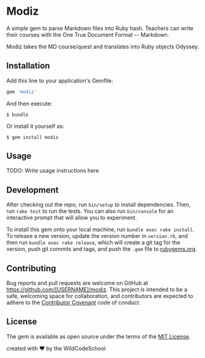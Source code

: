 # Modiz

A simple gem to parse Markdown files into Ruby hash. Teachers can write their courses with the One True Document Format -- Markdown.

Modiz takes the MD course/quest and translates into Ruby objects Odyssey.

## Installation

Add this line to your application's Gemfile:

```ruby
gem 'modiz'
```

And then execute:

    $ bundle

Or install it yourself as:

    $ gem install modiz

## Usage

TODO: Write usage instructions here

## Development

After checking out the repo, run `bin/setup` to install dependencies. Then, run `rake test` to run the tests. You can also run `bin/console` for an interactive prompt that will allow you to experiment.

To install this gem onto your local machine, run `bundle exec rake install`. To release a new version, update the version number in `version.rb`, and then run `bundle exec rake release`, which will create a git tag for the version, push git commits and tags, and push the `.gem` file to [rubygems.org](https://rubygems.org).

## Contributing

Bug reports and pull requests are welcome on GitHub at https://github.com/[USERNAME]/modiz. This project is intended to be a safe, welcoming space for collaboration, and contributors are expected to adhere to the [Contributor Covenant](http://contributor-covenant.org) code of conduct.


## License

The gem is available as open source under the terms of the [MIT License](http://opensource.org/licenses/MIT).

created with ♥ by the WildCodeSchool
